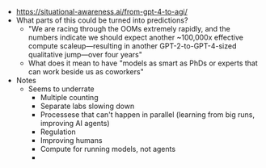 - https://situational-awareness.ai/from-gpt-4-to-agi/
- What parts of this could be turned into predictions?
	- "We are racing through the OOMs extremely rapidly, and the numbers indicate we should expect another ~100,000x effective compute scaleup—resulting in another GPT-2-to-GPT-4-sized qualitative jump—over four years"
	- What does it mean to have "models as smart as PhDs or experts that can work beside us as coworkers"
- Notes
	- Seems to underrate
		- Multiple counting
		- Separate labs slowing down
		- Processese that can't happen in parallel (learning from big runs, improving AI agents)
		- Regulation
		- Improving humans
		- Compute for running models, not agents
		-